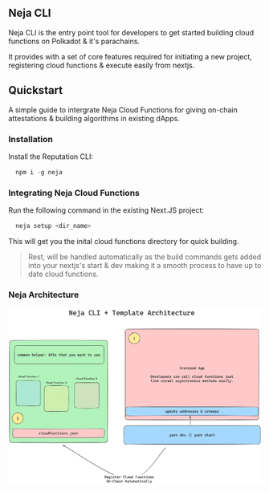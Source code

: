 ## Neja CLI

Neja CLI is the entry point tool for developers to get started building cloud functions on Polkadot & it's parachains. 

It provides with a set of core features required for initiating a new project, registering cloud functions & execute easily from nextjs.

## Quickstart

A simple guide to intergrate Neja Cloud Functions for giving on-chain attestations & building algorithms in existing dApps.

### Installation

Install the Reputation CLI:

```ts
  npm i -g neja
```

### Integrating Neja Cloud Functions

Run the following command in the existing Next.JS project:

```ts
  neja setup <dir_name>
```

This will get you the inital cloud functions directory for quick building.

> Rest, will be handled automatically as the build commands gets added into your nextjs's start & dev making it a smooth process to have up to date cloud functions.

### Neja Architecture

![Neja CLI](/bangkok/56-Neja/cli/neja.png)
